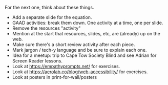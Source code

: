 For the next one, think about these things.

- Add a separate slide for the equation.
- GAAD activities: break them down. One activity at a time, one per slide.
- Remove the resources "activity"
- Mention at the start that resources, slides, etc, are (already) up on the web.
- Make sure there's a short review activity after each piece.
- Mark jargon / tech-y language and be sure to explain each one.
- Idea for a meetup: trip to Cape Tow Society Blind and see Adrian for Screen Reader lessons.
- Look at https://empathyprompts.net/ for exercises.
- Look at https://aerolab.co/blog/web-accessibility/ for exercises.
- Look at posters in print-for-wall/posters
